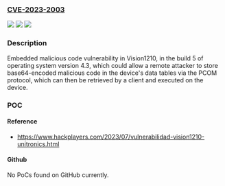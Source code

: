 ### [CVE-2023-2003](https://cve.mitre.org/cgi-bin/cvename.cgi?name=CVE-2023-2003)
![](https://img.shields.io/static/v1?label=Product&message=Vision1210&color=blue)
![](https://img.shields.io/static/v1?label=Version&message=4.3%2C%20build%205%20&color=brightgreen)
![](https://img.shields.io/static/v1?label=Vulnerability&message=CWE-506%3A%20Embedded%20Malicious%20Code&color=brightgreen)

### Description

Embedded malicious code vulnerability in Vision1210, in the build 5 of operating system version 4.3, which could allow a remote attacker to store base64-encoded malicious code in the device's data tables via the PCOM protocol, which can then be retrieved by a client and executed on the device.

### POC

#### Reference
- https://www.hackplayers.com/2023/07/vulnerabilidad-vision1210-unitronics.html

#### Github
No PoCs found on GitHub currently.

